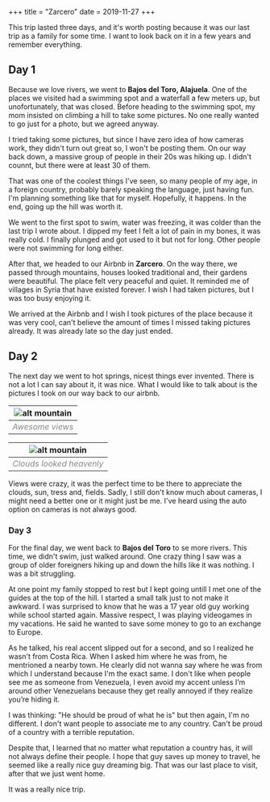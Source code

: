 +++
title = "Zarcero"
date = 2019-11-27
+++

This trip lasted three days, and it's worth posting because it was our last trip as a family for some time. I want to look back on it in a few years and remember everything.

## Day 1


Because we love rivers, we went to **Bajos del Toro, Alajuela**. One of the places we visited had a swimming spot and a waterfall a few meters up, but unofortunately, that was closed. Before heading to the swimming spot, my mom insisted on climbing a hill to take some pictures. No one really wanted to go just for a photo, but we agreed anyway.

I tried taking some pictures, but since I have zero idea of how cameras work, they didn't turn out great so, I won't be posting them. On our way back down, a massive group of people in their 20s was hiking up. I didn't counnt, but there were at least 30 of them. 

That was one of the coolest things I've seen, so many people of my age, in a foreign country, probably barely speaking the language, just having fun. I'm planning something like that for myself. Hopefully, it happens. In the end, going up the hill was worth it. 

We went to the first spot to swim, water was freezing, it was colder than the last trip I wrote about. I dipped my feet I felt a lot of pain in my bones, it was really cold. I finally plunged and got used to it but not for long. Other people were not swimming for long either.

After that, we headed to our Airbnb in **Zarcero**. On the way there, we passed through mountains, houses looked traditional and, their gardens were beautiful. The place felt very peaceful and quiet. It reminded me of villages in Syria that have existed forever. I wish I had taken pictures, but I was too busy enjoying it.

We arrived at the Airbnb and I wish I took pictures of the place because it was very cool, can't believe the amount of times I missed taking pictures already. It was already late so the day just ended. 

## Day 2

The next day we went to hot springs, nicest things ever invented. There is not a lot I can say about it, it was nice. What I would like to talk about is the pictures I took on our way back to our airbnb. 

|![alt mountain](/mountain.JPG "Mountain")|
|:--:|
|<span style="color:#888888">*Awesome views*</span>|

|![alt mountain](/clouds.JPG "Clouds")|
|:--:|
|<span style="color:#888888">*Clouds looked heavenly*</span>|

Views were crazy, it was the perfect time to be there to appreciate the clouds, sun, tress and, fields. Sadly, I still don't know much about cameras, I might need a better one or it might just be me. I've heard using the auto option on cameras is not always good. 

### Day 3 

For the final day, we went back to **Bajos del Toro** to se more rivers. This time, we didn't swim, just walked around. One crazy thing I saw was a group of older foreigners hiking up and down the hills like it was nothing. I was a bit struggling. 

At one point my family stopped to rest but I kept going untill I met one of the guides at the top of the hill. I started a small talk just to not make it awkward. I was surprised to know that he was a 17 year old guy working while school started again. Massive respect, I was playing videogames in my vacations. He said he wanted to save some money to go to an exchange to Europe. 

As he talked, his real accent slipped out for a second, and so I realized he wasn't from Costa Rica. When I asked him where he was from, he mentrioned a nearby town. He clearly did not wanna say where he was from which I understand because I'm the exact same. I don't like when people see me as someone from Venezuela, I even avoid my accent unless I’m around other Venezuelans because they get really annoyed if they realize you’re hiding it. 

I was thinking: "He should be proud of what he is" but then again, I'm no different. I don't want people to associate me to any country. Can't be proud of a country with a terrible reputation.

Despite that, I learned that no matter what reputation a country has, it will not always define their people. I hope that guy saves up money to travel, he seemed like a really nice guy dreaming big. That was our last place to visit, after that we just went home. 

It was a really nice trip.
